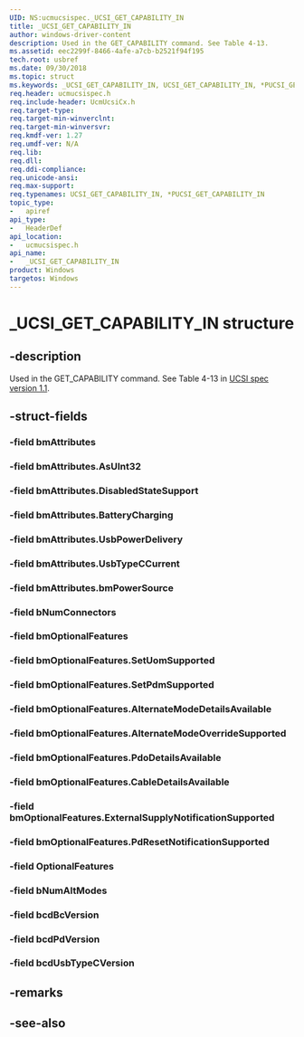 ```yaml
---
UID: NS:ucmucsispec._UCSI_GET_CAPABILITY_IN
title: _UCSI_GET_CAPABILITY_IN
author: windows-driver-content
description: Used in the GET_CAPABILITY command. See Table 4-13.
ms.assetid: eec2299f-8466-4afe-a7cb-b2521f94f195
tech.root: usbref
ms.date: 09/30/2018
ms.topic: struct
ms.keywords: _UCSI_GET_CAPABILITY_IN, UCSI_GET_CAPABILITY_IN, *PUCSI_GET_CAPABILITY_IN, 
req.header: ucmucsispec.h
req.include-header: UcmUcsiCx.h 
req.target-type:
req.target-min-winverclnt:
req.target-min-winversvr:
req.kmdf-ver: 1.27
req.umdf-ver: N/A
req.lib:
req.dll:
req.ddi-compliance:
req.unicode-ansi:
req.max-support:
req.typenames: UCSI_GET_CAPABILITY_IN, *PUCSI_GET_CAPABILITY_IN
topic_type: 
-	apiref
api_type: 
-	HeaderDef
api_location: 
-	ucmucsispec.h
api_name: 
-	_UCSI_GET_CAPABILITY_IN
product: Windows
targetos: Windows
---
```


# _UCSI_GET_CAPABILITY_IN structure

## -description
Used in the GET_CAPABILITY command. See Table 4-13 in [UCSI spec version 1.1](https://www.intel.com/content/dam/www/public/us/en/documents/technical-specifications/usb-type-c-ucsi-spec.pdf).

## -struct-fields

### -field bmAttributes
 
### -field bmAttributes.AsUInt32
 
### -field bmAttributes.DisabledStateSupport
 
### -field bmAttributes.BatteryCharging
 
### -field bmAttributes.UsbPowerDelivery
 
### -field bmAttributes.UsbTypeCCurrent
 
### -field bmAttributes.bmPowerSource
 
### -field bNumConnectors
 
### -field bmOptionalFeatures
 
### -field bmOptionalFeatures.SetUomSupported
 
### -field bmOptionalFeatures.SetPdmSupported
 
### -field bmOptionalFeatures.AlternateModeDetailsAvailable
 
### -field bmOptionalFeatures.AlternateModeOverrideSupported
 
### -field bmOptionalFeatures.PdoDetailsAvailable
 
### -field bmOptionalFeatures.CableDetailsAvailable
 
### -field bmOptionalFeatures.ExternalSupplyNotificationSupported
 
### -field bmOptionalFeatures.PdResetNotificationSupported
 
### -field OptionalFeatures
 
### -field bNumAltModes
 
### -field bcdBcVersion
 
### -field bcdPdVersion
 
### -field bcdUsbTypeCVersion
 

## -remarks

## -see-also
